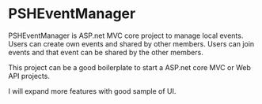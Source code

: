 # PSHEventManager

PSHEventManager is ASP.net MVC core project to manage local events. Users can create own events and shared by other members. 
Users can join events and that event can be shared by the other members. 

This project can be a good boilerplate to start a ASP.net core MVC or Web API projects. 

I will expand more features with good sample of UI.
